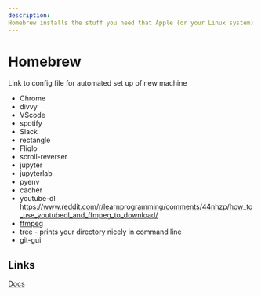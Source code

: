 ```yaml
---
description:
Homebrew installs the stuff you need that Apple (or your Linux system) didn’t.
---
```

# Homebrew

Link to config file for automated set up of new machine

* Chrome
* divvy 
* VScode
* spotify
* Slack
* rectangle
* Fliqlo
* scroll-reverser
* jupyter
* jupyterlab
* pyenv
* cacher
* youtube-dl
https://www.reddit.com/r/learnprogramming/comments/44nhzp/how_to_use_youtubedl_and_ffmpeg_to_download/
* [ffmpeg](https://formulae.brew.sh/formula/ffmpeg) 
* tree - prints your directory nicely in command line
* git-gui


## Links
[Docs](https://brew.sh/)



